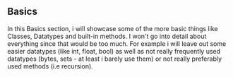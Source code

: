## Basics
In this Basics section, i will showcase some of the more basic things like Classes, Datatypes and built-in methods. I won't go into detail
about everything since that would be too much. For example i will leave out some easier datatypes (like int, float, bool) as well as not
really frequently used datatypes (bytes, sets - at least i barely use them) or not really preferably used methods (i.e recursion).

